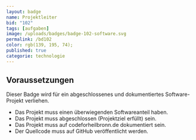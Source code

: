 ```yaml
---
layout: badge
name: Projektleiter
bid: "102"
tags: [aufgaben]
image: /uploads/badges/badge-102-software.svg
permalink: /bd102
color: rgb(139, 195, 74);
published: true
categorie: technologie
---
```


## Voraussetzungen

Dieser Badge wird für ein abgeschlossenes und dokumentiertes Software-Projekt verliehen.

* Das Projekt muss einen überwiegenden Softwareanteil haben.
* Das Projekt muss abgeschlossen (Projektziel erfüllt) sein.
* Das Projekt muss auf codeforheilbronn.de dokumentiert sein.
* Der Quellcode muss auf GitHub veröffentlicht werden.

